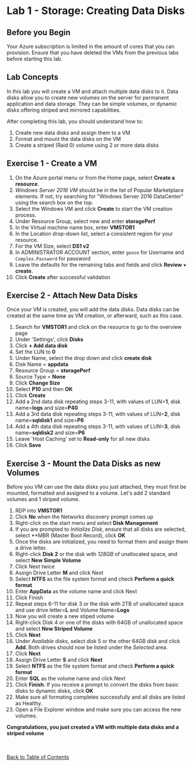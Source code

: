 # Lab 1 - Storage: Creating Data Disks


## Before you Begin

Your Azure subscription is limited in the amount of cores that you can provision.  Ensure that you have deleted the VMs from the previous labs before starting this lab. 


## Lab Concepts

In this lab you will create a VM and attach multiple data disks to it.  Data disks allow you to create new volumes on the server for permanent application and data storage.  They can be simple volumes, or dynamic disks offering striped and mirrored capabilities.  


After completing this lab, you should understand how to:
1. Create new data disks and assign them to a VM
2. Format and mount the data disks on the VM
3. Create a striped (Raid 0) volume using 2 or more data disks



## Exercise 1 - Create a VM 


1. On the Azure portal menu or from the Home page, select **Create a resource**.
2. *Windows Server 2016 VM* should be in the list of Popular Marketplace elements. If not, try searching for "Windows Server 2016 DataCenter" using the search box on the top.
3. Select the Windows VM and click **Create** to start the VM creation process.
4. Under Resource Group, select new and enter **storagePerf**
5. In the Virtual machine name box, enter **VMSTOR1**
6. In the Location drop-down list, select a consistent region for your resource.
7. For the VM Size, select **DS1 v2**
8. In ADMINISTRATOR ACCOUNT section, enter `goose` for Username and `Complex.Password` for password
9. Leave the defaults for the remaining tabs and fields and click **Review + create.**
10. Click **Create** after successful validation


## Exercise 2 - Attach New Data Disks
Once your VM is created, you will add the data disks. Data disks can be created at the same time as VM creation, or afterward, such as this case.

1. Search for **VMSTOR1** and click on the resource to go to the overview page
2. Under 'Settings', click **Disks**
3. Click **+ Add data disk**
4. Set the LUN to **0**
5. Under Name, select the drop down and click **create disk**
6. Disk Name = **appdata**
7. Resource Group = **storagePerf**
8. Source Type = **None**
9. Click **Change Size**
10. Select **P10** and then **OK**
11. Click **Create**
12. Add a 2nd data disk repeating steps 3-11, with values of LUN=**1**, disk name=**logs** and size=**P40**
13. Add a 3rd data disk repeating steps 3-11, with values of LUN=**2**, disk name=**sqldisk1** and size=**P6**
14. Add a 4th data disk repeating steps 3-11, with values of LUN=**3**, disk name=**sqldisk2** and size=**P6**
15. Leave 'Host Caching' set to **Read-only** for all new disks
16. Click **Save**


## Exercise 3 - Mount the Data Disks as new Volumes
Before you VM can use the data disks you just attached, they must first be mounted, formatted and assigned to a volume.  Let's add 2 standard volumes and 1 striped volume.

1. RDP into **VMSTOR1**
2. Click **No** when the Networks discovery prompt comes up
3. Right-click on the start menu and select **Disk Management**
4. If you are prompted to *Initialize Disk*, ensure that all disks are selected, select **MBR (Master Boot Record), click **OK**
5. Once the disks are initialized, you need to format them and assign them a drive letter.
6. Right-click **Disk 2** or the disk with *128GB* of unallocated space, and select **New Simple Volume**
7. Click Next twice
8. Assign Drive Letter **M** and click Next
9. Select **NTFS** as the file system format and check **Perform a quick format**
10. Enter **AppData** as the volume name and click Next
11. Click Finish
12. Repeat steps 6-11 for disk 3 or the disk with 2TB of unallocated space and use drive letter=**L** and Volume Name=**Logs**
13. Now you will create a new stiped volume
14. Right-click Disk 4 or one of the disks with 64GB of unallocated space and select **New Striped Volume**
15. Click **Next**
16. Under *Available* disks, select disk 5 or the other 64GB disk and click **Add**.  Both drives should now be listed under the *Selected* area.
17. Click **Next**
18. Assign Drive Letter **S** and click **Next**
19. Select **NTFS** as the file system format and check **Perform a quick format**
20. Enter **SQL** as the volume name and click Next
21. Click **Finish**.  If you receive a prompt to convert the disks from basic disks to dynamic disks, click **OK**
22. Make sure all formating completes successfully and all disks are listed as Healthy.
24. Open a File Explorer window and make sure you can access the new volumes.

**Congratulations, you just created a VM with multiple data disks and a striped volume**


<br></br>
[Back to Table of Contents](./index.md#5-azure-storage)